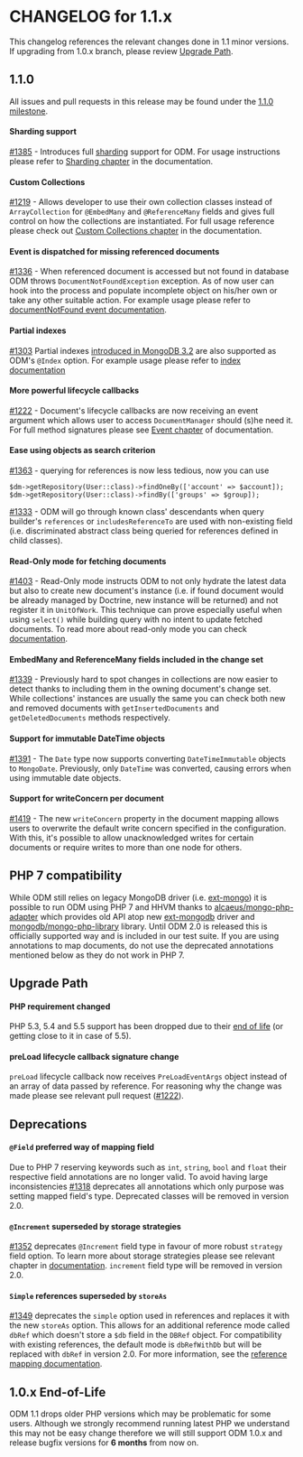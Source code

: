 CHANGELOG for 1.1.x
===================

This changelog references the relevant changes done in 1.1 minor versions. If upgrading from
1.0.x branch, please review
[Upgrade Path](https://github.com/doctrine/mongodb-odm/blob/master/CHANGELOG-1.1.md#upgrade-path).

1.1.0
-----

All issues and pull requests in this release may be found under the
[1.1.0 milestone](https://github.com/doctrine/mongodb-odm/issues?q=milestone%3A1.1.0).

#### Sharding support

[#1385](https://github.com/doctrine/mongodb-odm/pull/1385) -
Introduces full [sharding](https://docs.mongodb.com/manual/sharding/) support for ODM.
For usage instructions please refer to
[Sharding chapter](http://docs.doctrine-project.org/projects/doctrine-mongodb-odm/en/latest/reference/sharding.html)
in the documentation.

#### Custom Collections

[#1219](https://github.com/doctrine/mongodb-odm/pull/1219) -
Allows developer to use their own collection classes instead of `ArrayCollection` for
`@EmbedMany` and `@ReferenceMany` fields and gives full control on how the collections
are instantiated. For full usage reference please check out
[Custom Collections chapter](http://docs.doctrine-project.org/projects/doctrine-mongodb-odm/en/latest/reference/custom-collections.html)
in the documentation.

#### Event is dispatched for missing referenced documents

[#1336](https://github.com/doctrine/mongodb-odm/pull/1336) -
When referenced document is accessed but not found in database ODM throws
`DocumentNotFoundException` exception. As of now user can hook into the process
and populate incomplete object on his/her own or take any other suitable action.
For example usage please refer to
[documentNotFound event documentation](http://docs.doctrine-project.org/projects/doctrine-mongodb-odm/en/latest/reference/events.html#documentnotfound).

#### Partial indexes

[#1303](https://github.com/doctrine/mongodb-odm/pull/1303)
Partial indexes [introduced in MongoDB 3.2](https://docs.mongodb.com/manual/core/index-partial/)
are also supported as ODM's `@Index` option. For example usage please refer to
[index documentation](http://docs.doctrine-project.org/projects/doctrine-mongodb-odm/en/latest/reference/indexes.html#partial-indexes)

#### More powerful lifecycle callbacks

[#1222](https://github.com/doctrine/mongodb-odm/pull/1222) -
Document's lifecycle callbacks are now receiving an event argument which allows user
to access `DocumentManager` should (s)he need it. For full method signatures please see
[Event chapter](http://docs.doctrine-project.org/projects/doctrine-mongodb-odm/en/latest/reference/events.html#lifecycle-callbacks)
of documentation.

#### Ease using objects as search criterion

[#1363](https://github.com/doctrine/mongodb-odm/pull/1363) -
querying for references is now less tedious, now you can use

```
$dm->getRepository(User::class)->findOneBy(['account' => $account]);
$dm->getRepository(User::class)->findBy(['groups' => $group]);
```

[#1333](https://github.com/doctrine/mongodb-odm/pull/1333) -
ODM will go through known class' descendants when query builder's `references` or
`includesReferenceTo` are used with non-existing field (i.e. discriminated abstract
class being queried for references defined in child classes).

#### Read-Only mode for fetching documents

[#1403](https://github.com/doctrine/mongodb-odm/pull/1403) -
Read-Only mode instructs ODM to not only hydrate the latest data but also to
create new document's instance (i.e. if found document would be already managed
by Doctrine, new instance will be returned) and not register it in `UnitOfWork`.
This technique can prove especially useful when using `select()` while building
query with no intent to update fetched documents. To read more about read-only mode
you can check [documentation](http://docs.doctrine-project.org/projects/doctrine-mongodb-odm/en/latest/reference/query-builder-api.html#fetching-documents-as-read-only).

#### EmbedMany and ReferenceMany fields included in the change set

[#1339](https://github.com/doctrine/mongodb-odm/pull/1339) -
Previously hard to spot changes in collections are now easier to detect thanks to
including them in the owning document's change set. While collections' instances
are usually the same you can check both new and removed documents with `getInsertedDocuments`
and `getDeletedDocuments` methods respectively.

#### Support for immutable DateTime objects

[#1391](https://github.com/doctrine/mongodb-odm/pull/1391) -
The `Date` type now supports converting `DateTimeImmutable` objects to `MongoDate`. Previously, only
`DateTime` was converted, causing errors when using immutable date objects.

#### Support for writeConcern per document

[#1419](https://github.com/doctrine/mongodb-odm/pull/1419) -
The new `writeConcern` property in the document mapping allows users to overwrite the default write
concern specified in the configuration. With this, it's possible to allow unacknowledged writes for
certain documents or require writes to more than one node for others.

PHP 7 compatibility
-------------------

While ODM still relies on legacy MongoDB driver (i.e. [ext-mongo](https://pecl.php.net/package/mongo))
it is possible to run ODM using PHP 7 and HHVM thanks to
[alcaeus/mongo-php-adapter](https://github.com/alcaeus/mongo-php-adapter) which provides old API
atop new [ext-mongodb](http://php.net/manual/en/mongodb.installation.php) driver and
[mongodb/mongo-php-library](https://github.com/mongodb/mongo-php-library) library. Until ODM 2.0 is
released this is officially supported way and is included in our test suite. If you are using
annotations to map documents, do not use the deprecated annotations mentioned below as they do not
work in PHP 7.

Upgrade Path
------------

#### PHP requirement changed

PHP 5.3, 5.4 and 5.5 support has been dropped due to their [end of life](http://php.net/eol.php)
(or getting close to it in case of 5.5).

#### preLoad lifecycle callback signature change

`preLoad` lifecycle callback now receives `PreLoadEventArgs` object instead of an array of data
passed by reference. For reasoning why the change was made please see relevant pull request
([#1222](https://github.com/doctrine/mongodb-odm/pull/1222)).

Deprecations
------------

#### `@Field` preferred way of mapping field

Due to PHP 7 reserving keywords such as `int`, `string`, `bool` and `float` their respective
field annotations are no longer valid. To avoid having large inconsistencies
[#1318](https://github.com/doctrine/mongodb-odm/pull/1318) deprecates all annotations which
only purpose was setting mapped field's type. Deprecated classes will be removed in version 2.0.

#### `@Increment` superseded by storage strategies

[#1352](https://github.com/doctrine/mongodb-odm/pull/1352) deprecates `@Increment` field type
in favour of more robust `strategy` field option. To learn more about storage strategies
please see relevant chapter in [documentation](http://docs.doctrine-project.org/projects/doctrine-mongodb-odm/en/latest/reference/storage-strategies.html).
`increment` field type will be removed in version 2.0.

#### `Simple` references superseded by `storeAs`

[#1349](https://github.com/doctrine/mongodb-odm/pull/1349) deprecates the `simple` option used
in references and replaces it with the new `storeAs` option. This allows for an additional reference
mode called `dbRef` which doesn't store a `$db` field in the `DBRef` object. For compatibility with
existing references, the default mode is `dbRefWithDb` but will be replaced with `dbRef` in version
2.0. For more information, see the
[reference mapping documentation](http://docs.doctrine-project.org/projects/doctrine-mongodb-odm/en/latest/reference/reference-mapping.html#storing-references).

1.0.x End-of-Life
-----------------

ODM 1.1 drops older PHP versions which may be problematic for some users. Although we strongly
recommend running latest PHP we understand this may not be easy change therefore we will still
support ODM 1.0.x and release bugfix versions for **6 months** from now on.
